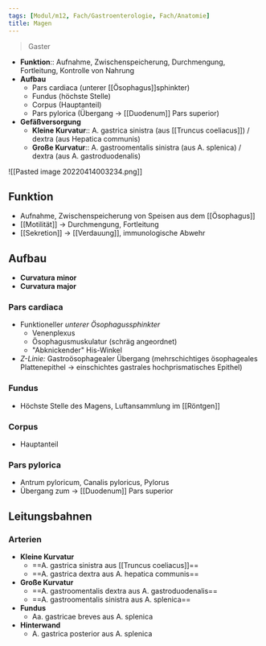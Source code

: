 ```yaml
---
tags: [Modul/m12, Fach/Gastroenterologie, Fach/Anatomie]
title: Magen
---
```

> Gaster
- **Funktion**:: Aufnahme, Zwischenspeicherung, Durchmengung, Fortleitung, Kontrolle von Nahrung
- **Aufbau**
	- Pars cardiaca (unterer [[Ösophagus]]sphinkter)
	- Fundus (höchste Stelle)
	- Corpus (Hauptanteil)
	- Pars pylorica (Übergang → [[Duodenum]] Pars superior)
- **Gefäßversorgung**
	- **Kleine Kurvatur**:: A. gastrica sinistra (aus [[Truncus coeliacus]]) / dextra (aus Hepatica communis)
	- **Große Kurvatur**:: A. gastroomentalis sinistra (aus A. splenica) / dextra (aus A. gastroduodenalis)

![[Pasted image 20220414003234.png]]

## Funktion
- Aufnahme, Zwischenspeicherung von Speisen aus dem [[Ösophagus]]
- [[Motilität]] → Durchmengung, Fortleitung
- [[Sekretion]] → [[Verdauung]], immunologische Abwehr
## Aufbau
- **Curvatura minor**
- **Curvatura major**
### Pars cardiaca
- Funktioneller *unterer Ösophagussphinkter*
	- Venenplexus
	- Ösophagusmuskulatur (schräg angeordnet)
	- "Abknickender" His-Winkel
- *Z-Linie:* Gastroösophagealer Übergang (mehrschichtiges ösophageales Plattenepithel → einschichtes gastrales hochprismatisches Epithel)
### Fundus
- Höchste Stelle des Magens, Luftansammlung im [[Röntgen]]
### Corpus
- Hauptanteil
### Pars pylorica
- Antrum pyloricum, Canalis pyloricus, Pylorus
- Übergang zum → [[Duodenum]] Pars superior
## Leitungsbahnen
### Arterien
- **Kleine Kurvatur**
	- ==A. gastrica sinistra aus [[Truncus coeliacus]]==
	- ==A. gastrica dextra aus A. hepatica communis==
- **Große Kurvatur**
	- ==A. gastroomentalis dextra aus A. gastroduodenalis==
	- ==A. gastroomentalis sinistra aus A. splenica==
- **Fundus**
	- Aa. gastricae breves aus A. splenica
- **Hinterwand**
	- A. gastrica posterior aus A. splenica